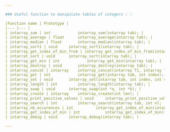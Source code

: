 ```yaml
---

### Useful function to manipulate tables of integers : :

|Function name | Prototype |
|--- |--- |
| intarray_sum | int			intarray_sum(intarray tab); |
| intarray_average | float		intarray_average(intarray tab); |
| intarray_median | float		intarray_median(intarray tab); |
| intarray_sort1 | void		intarray_sort1(intarray tab); |
| intarray_get_index_of_min_from | intarray_get_index_of_min_from(intarray tab, int n); |
| intarrat_sort | void		intarray_sort(intarray tab); |
| intarray_get_min | int			intarray_get_min(intarray tab); |
| intarray_destroy | void		intarray_destroy(intarray tab); |
| intarray_concat | intarray	intarray_concat(intarray T1, intarray T2); |
| intarray_get | int			intarray_get(intarray tab, int index); |
| intarray_set | void		intarray_set(intarray tab, int index, int value); |
| intarray_length | int			intarray_length(intarray tab); |
| intarray_swap | void		intarray_swap(int *a, int *b); |
| intarray_create | intarray	intarray_create(int len); |
| intarray_print_positive_values | void		intarray_print_positive_values(intarray tab); |
| intarray_search | int			intarray_search(intarray tab, int n); |
| intarray_nb_occurences | int			intarray_get_index_of_min(intarray tab); |
| intarray_get_index_of_min | int			intarray_get_index_of_min(intarray tab); |
| intarray_debug | void		intarray_debug(intarray tab); |

---
```


